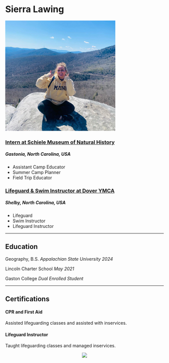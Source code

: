 Sierra Lawing 
====
<img src="/resumeohoto.jpeg" width='350'>

### [Intern at Schiele Museum of Natural History](https://www.schielemuseum.org/) 
##### Gastonia, North Carolina, USA 
- Assistant Camp Educator 
- Summer Camp Planner 
- Field Trip Educator 
### [Lifeguard & Swim Instructor at Dover YMCA](https://www.clevecoymca.org/branch/dover/) 
##### Shelby, North Carolina, USA 
- Lifeguard 
- Swim Instructor 
- Lifeguard Instructor 
----
## Education 
Geography, B.S. 
*Appalachian State University 2024*

Lincoln Charter School 
*May 2021*

Gaston College 
*Dual Enrolled Student* 

----- 
## Certifications 
#### CPR and First Aid 
Assisted lifeguarding classes and assisted with inservices.
#### Lifeguard Instructor 
Taught lifeguarding classes and managed inservices. 



<center><img src="https://upload.wikimedia.org/wikipedia/commons/thumb/a/a9/Appalachian_State_Mountaineers_logo.svg/300px-Appalachian_State_Mountaineers_logo.svg.png" width='100'>